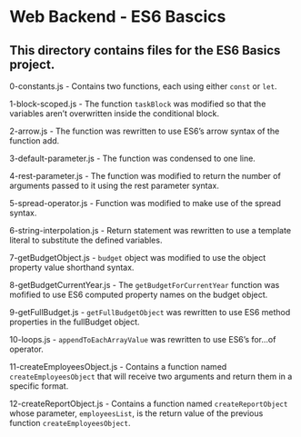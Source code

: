 # Web Backend - ES6 Bascics
## This directory contains files for the ES6 Basics project.

0-constants.js - Contains two functions, each using either `const` or `let`.

1-block-scoped.js - The function `taskBlock` was modified so that the variables aren’t overwritten inside the conditional block.

2-arrow.js - The function was rewritten to use ES6’s arrow syntax of the function add.

3-default-parameter.js - The function was condensed to one line.

4-rest-parameter.js - The function was modified to return the number of arguments passed to it using the rest parameter syntax.

5-spread-operator.js - Function was modified to make use of the spread syntax.

6-string-interpolation.js - Return statement was rewritten to use a template literal to substitute the defined variables.

7-getBudgetObject.js - `budget` object was modified to use the object property value shorthand syntax.

8-getBudgetCurrentYear.js - The `getBudgetForCurrentYear` function was mofified to use ES6 computed property names on the budget object.

9-getFullBudget.js - `getFullBudgetObject` was rewritten to use ES6 method properties in the fullBudget object.

10-loops.js - `appendToEachArrayValue` was rewritten to use ES6’s for...of operator.

11-createEmployeesObject.js - Contains a function named `createEmployeesObject` that will receive two arguments and return them in a specific format.

12-createReportObject.js - Contains a function named `createReportObject` whose parameter, `employeesList`, is the return value of the previous function `createEmployeesObject`.
